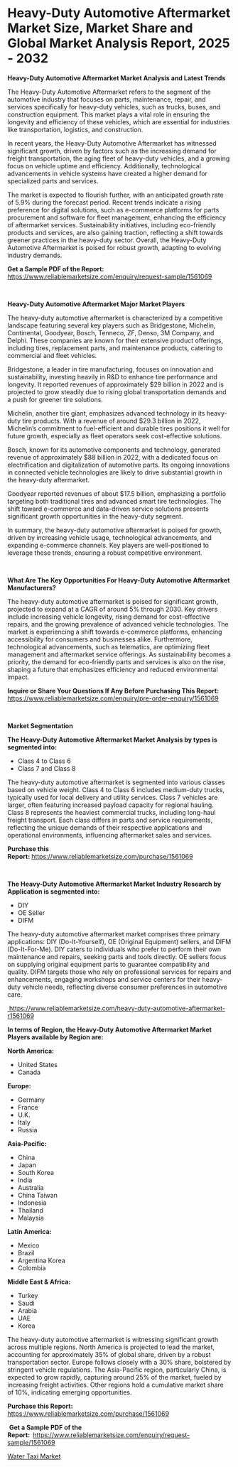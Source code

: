 <p><h1>Heavy-Duty Automotive Aftermarket Market Size, Market Share and Global Market Analysis Report, 2025 - 2032</h1></p><p><strong>Heavy-Duty Automotive Aftermarket Market Analysis and Latest Trends</strong></p>
<p><p>The Heavy-Duty Automotive Aftermarket refers to the segment of the automotive industry that focuses on parts, maintenance, repair, and services specifically for heavy-duty vehicles, such as trucks, buses, and construction equipment. This market plays a vital role in ensuring the longevity and efficiency of these vehicles, which are essential for industries like transportation, logistics, and construction.</p><p>In recent years, the Heavy-Duty Automotive Aftermarket has witnessed significant growth, driven by factors such as the increasing demand for freight transportation, the aging fleet of heavy-duty vehicles, and a growing focus on vehicle uptime and efficiency. Additionally, technological advancements in vehicle systems have created a higher demand for specialized parts and services.</p><p>The market is expected to flourish further, with an anticipated growth rate of 5.9% during the forecast period. Recent trends indicate a rising preference for digital solutions, such as e-commerce platforms for parts procurement and software for fleet management, enhancing the efficiency of aftermarket services. Sustainability initiatives, including eco-friendly products and services, are also gaining traction, reflecting a shift towards greener practices in the heavy-duty sector. Overall, the Heavy-Duty Automotive Aftermarket is poised for robust growth, adapting to evolving industry demands.</p></p>
<p><strong>Get a Sample PDF of the Report:&nbsp;</strong> <a href="https://www.reliablemarketsize.com/enquiry/request-sample/1561069?utm_campaign=3254&utm_medium=2&utm_source=Github&utm_content=ia&utm_term=30032025&utm_id=heavy-duty-automotive-aftermarket">https://www.reliablemarketsize.com/enquiry/request-sample/1561069</a></p>
<p>&nbsp;</p>
<p><strong>Heavy-Duty Automotive Aftermarket Major Market Players</strong></p>
<p><p>The heavy-duty automotive aftermarket is characterized by a competitive landscape featuring several key players such as Bridgestone, Michelin, Continental, Goodyear, Bosch, Tenneco, ZF, Denso, 3M Company, and Delphi. These companies are known for their extensive product offerings, including tires, replacement parts, and maintenance products, catering to commercial and fleet vehicles.</p><p>Bridgestone, a leader in tire manufacturing, focuses on innovation and sustainability, investing heavily in R&D to enhance tire performance and longevity. It reported revenues of approximately $29 billion in 2022 and is projected to grow steadily due to rising global transportation demands and a push for greener tire solutions.</p><p>Michelin, another tire giant, emphasizes advanced technology in its heavy-duty tire products. With a revenue of around $29.3 billion in 2022, Michelin’s commitment to fuel-efficient and durable tires positions it well for future growth, especially as fleet operators seek cost-effective solutions.</p><p>Bosch, known for its automotive components and technology, generated revenue of approximately $88 billion in 2022, with a dedicated focus on electrification and digitalization of automotive parts. Its ongoing innovations in connected vehicle technologies are likely to drive substantial growth in the heavy-duty aftermarket.</p><p>Goodyear reported revenues of about $17.5 billion, emphasizing a portfolio targeting both traditional tires and advanced smart tire technologies. The shift toward e-commerce and data-driven service solutions presents significant growth opportunities in the heavy-duty segment.</p><p>In summary, the heavy-duty automotive aftermarket is poised for growth, driven by increasing vehicle usage, technological advancements, and expanding e-commerce channels. Key players are well-positioned to leverage these trends, ensuring a robust competitive environment.</p></p>
<p>&nbsp;</p>
<p><strong>What Are The Key Opportunities For Heavy-Duty Automotive Aftermarket Manufacturers?</strong></p>
<p><p>The heavy-duty automotive aftermarket is poised for significant growth, projected to expand at a CAGR of around 5% through 2030. Key drivers include increasing vehicle longevity, rising demand for cost-effective repairs, and the growing prevalence of advanced vehicle technologies. The market is experiencing a shift towards e-commerce platforms, enhancing accessibility for consumers and businesses alike. Furthermore, technological advancements, such as telematics, are optimizing fleet management and aftermarket service offerings. As sustainability becomes a priority, the demand for eco-friendly parts and services is also on the rise, shaping a future that emphasizes efficiency and reduced environmental impact.</p></p>
<p><strong>Inquire or Share Your Questions If Any Before Purchasing This Report:</strong> <a href="https://www.reliablemarketsize.com/enquiry/pre-order-enquiry/1561069?utm_campaign=3254&utm_medium=2&utm_source=Github&utm_content=ia&utm_term=30032025&utm_id=heavy-duty-automotive-aftermarket">https://www.reliablemarketsize.com/enquiry/pre-order-enquiry/1561069</a></p>
<p>&nbsp;</p>
<p><strong>Market Segmentation</strong></p>
<p><strong>The Heavy-Duty Automotive Aftermarket Market Analysis by types is segmented into:</strong></p>
<p><ul><li>Class 4 to Class 6</li><li>Class 7 and Class 8</li></ul></p>
<p><p>The heavy-duty automotive aftermarket is segmented into various classes based on vehicle weight. Class 4 to Class 6 includes medium-duty trucks, typically used for local delivery and utility services. Class 7 vehicles are larger, often featuring increased payload capacity for regional hauling. Class 8 represents the heaviest commercial trucks, including long-haul freight transport. Each class differs in parts and service requirements, reflecting the unique demands of their respective applications and operational environments, influencing aftermarket sales and services.</p></p>
<p><strong>Purchase this Report:&nbsp;</strong><a href="https://www.reliablemarketsize.com/purchase/1561069?utm_campaign=3254&utm_medium=2&utm_source=Github&utm_content=ia&utm_term=30032025&utm_id=heavy-duty-automotive-aftermarket">https://www.reliablemarketsize.com/purchase/1561069</a></p>
<p>&nbsp;</p>
<p><strong>The Heavy-Duty Automotive Aftermarket Market Industry Research by Application is segmented into:</strong></p>
<p><ul><li>DIY</li><li>OE Seller</li><li>DIFM</li></ul></p>
<p><p>The heavy-duty automotive aftermarket market comprises three primary applications: DIY (Do-It-Yourself), OE (Original Equipment) sellers, and DIFM (Do-It-For-Me). DIY caters to individuals who prefer to perform their own maintenance and repairs, seeking parts and tools directly. OE sellers focus on supplying original equipment parts to guarantee compatibility and quality. DIFM targets those who rely on professional services for repairs and enhancements, engaging workshops and service centers for their heavy-duty vehicle needs, reflecting diverse consumer preferences in automotive care.</p></p>
<p><a href="https://www.reliablemarketsize.com/heavy-duty-automotive-aftermarket-r1561069?utm_campaign=3254&utm_medium=2&utm_source=Github&utm_content=ia&utm_term=30032025&utm_id=heavy-duty-automotive-aftermarket">&nbsp;https://www.reliablemarketsize.com/heavy-duty-automotive-aftermarket-r1561069</a></p>
<p><strong>In terms of Region, the Heavy-Duty Automotive Aftermarket Market Players available by Region are:</strong></p>
<p>
    <p> <strong> North America: </strong>
        <ul>
            <li>United States</li>
            <li>Canada</li>
        </ul>
        </p> 
    <p> <strong> Europe: </strong>
        <ul>
            <li>Germany</li>
            <li>France</li>
            <li>U.K.</li>
            <li>Italy</li>
            <li>Russia</li>
        </ul>
        </p> 
    <p> <strong> Asia-Pacific: </strong>
        <ul>
            <li>China</li>
            <li>Japan</li>
            <li>South Korea</li>
            <li>India</li>
            <li>Australia</li>
            <li>China Taiwan</li>
            <li>Indonesia</li>
            <li>Thailand</li>
            <li>Malaysia</li>
        </ul>
        </p> 
    <p> <strong> Latin America: </strong>
        <ul>
            <li>Mexico</li>
            <li>Brazil</li>
            <li>Argentina Korea</li>
            <li>Colombia</li>
        </ul>
        </p> 
    <p> <strong> Middle East & Africa: </strong>
        <ul>
            <li>Turkey</li>
            <li>Saudi</li>
            <li>Arabia</li>
            <li>UAE</li>
            <li>Korea</li>
        </ul>
    </p>
    </p>
<p><p>The heavy-duty automotive aftermarket is witnessing significant growth across multiple regions. North America is projected to lead the market, accounting for approximately 35% of global share, driven by a robust transportation sector. Europe follows closely with a 30% share, bolstered by stringent vehicle regulations. The Asia-Pacific region, particularly China, is expected to grow rapidly, capturing around 25% of the market, fueled by increasing freight activities. Other regions hold a cumulative market share of 10%, indicating emerging opportunities.</p></p>
<p><strong>Purchase this Report: </strong><a href="https://www.reliablemarketsize.com/purchase/1561069?utm_campaign=3254&utm_medium=2&utm_source=Github&utm_content=ia&utm_term=30032025&utm_id=heavy-duty-automotive-aftermarket">https://www.reliablemarketsize.com/purchase/1561069</a></p>
<p>&nbsp;<strong>Get a Sample PDF of the Report:&nbsp;&nbsp;</strong><a href="https://www.reliablemarketsize.com/enquiry/request-sample/1561069?utm_campaign=3254&utm_medium=2&utm_source=Github&utm_content=ia&utm_term=30032025&utm_id=heavy-duty-automotive-aftermarket">https://www.reliablemarketsize.com/enquiry/request-sample/1561069</a></p>
<p><strong></strong></p>
<p><p><a href="https://github.com/shirlantosx7/Market-Research-Report-List-1/blob/main/water-taxi-market.md?utm_campaign=3254&utm_medium=2&utm_source=Github&utm_content=ia&utm_term=30032025&utm_id=heavy-duty-automotive-aftermarket">Water Taxi Market</a></p></p>